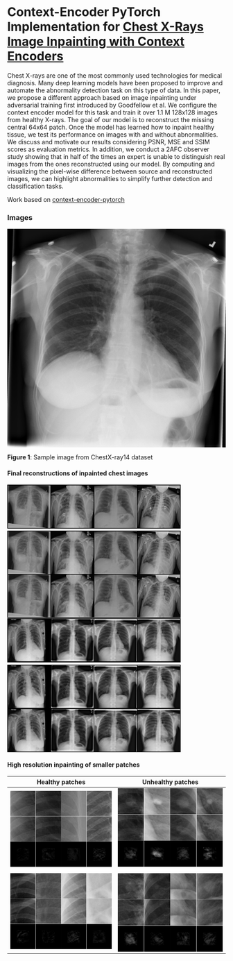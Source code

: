 # Context-Encoder PyTorch Implementation for [Chest X-Rays Image Inpainting with Context Encoders](https://arxiv.org/abs/1812.00964)

Chest X-rays are one of the most commonly used technologies for medical diagnosis. Many deep learning models have been proposed to improve and automate the abnormality detection task on this type of data. In this paper, we propose a different approach based on image inpainting under adversarial training first introduced by Goodfellow et al. We configure the context encoder model for this task and train it over 1.1 M 128x128 images from healthy X-rays. The goal of our model is to reconstruct the missing central 64x64 patch. Once the model has learned how to inpaint healthy tissue, we test its performance on images with and without abnormalities. We discuss and motivate our results considering PSNR, MSE and SSIM scores as evaluation metrics. In addition, we conduct a 2AFC observer study showing that in half of the times an expert is unable to distinguish real images from the ones reconstructed using our model. By computing and visualizing the pixel-wise difference between source and reconstructed images, we can highlight abnormalities to simplify further detection and classification tasks.

Work based on [context-encoder-pytorch](https://github.com/BoyuanJiang/context_encoder_pytorch)

### Images

<p align="center">
	<img src="./images/example.png" width="600" align="middle">

__Figure 1__: Sample image from ChestX-ray14 dataset


#### Final reconstructions of inpainted chest images

<img src="./images/whole-final-a.png" width="400" align="middle"> <img src="./images/whole-final-b.png" width="400" align="middle">


#### High resolution inpainting of smaller patches

Healthy patches             |  Unhealthy patches
:-------------------------:|:-------------------------:
<img src="./images/healthy-diff.png" width="400" align="middle"> | <img src="./images/unhealthy-diff.png" width="400" align="middle">

</p>






